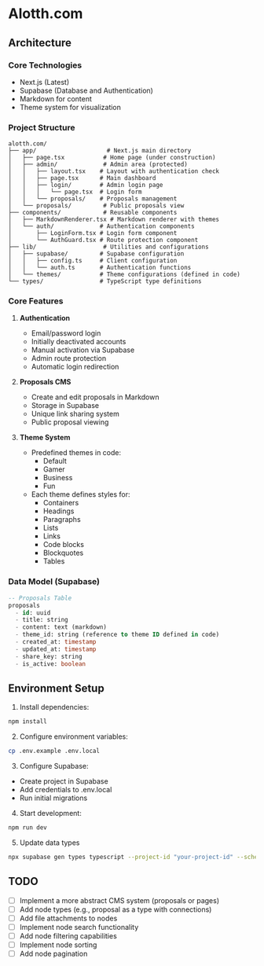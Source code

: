 # Alotth.com

## Architecture

### Core Technologies

- Next.js (Latest)
- Supabase (Database and Authentication)
- Markdown for content
- Theme system for visualization

### Project Structure

```
alotth.com/
├── app/                    # Next.js main directory
│   ├── page.tsx           # Home page (under construction)
│   ├── admin/             # Admin area (protected)
│   │   ├── layout.tsx    # Layout with authentication check
│   │   ├── page.tsx      # Main dashboard
│   │   ├── login/        # Admin login page
│   │   │   └── page.tsx  # Login form
│   │   └── proposals/    # Proposals management
│   └── proposals/         # Public proposals view
├── components/            # Reusable components
│   ├── MarkdownRenderer.tsx # Markdown renderer with themes
│   └── auth/             # Authentication components
│       ├── LoginForm.tsx # Login form component
│       └── AuthGuard.tsx # Route protection component
├── lib/                   # Utilities and configurations
│   ├── supabase/         # Supabase configuration
│   │   ├── config.ts     # Client configuration
│   │   └── auth.ts       # Authentication functions
│   └── themes/           # Theme configurations (defined in code)
└── types/                # TypeScript type definitions
```

### Core Features

1. **Authentication**

   - Email/password login
   - Initially deactivated accounts
   - Manual activation via Supabase
   - Admin route protection
   - Automatic login redirection

2. **Proposals CMS**

   - Create and edit proposals in Markdown
   - Storage in Supabase
   - Unique link sharing system
   - Public proposal viewing

3. **Theme System**
   - Predefined themes in code:
     - Default
     - Gamer
     - Business
     - Fun
   - Each theme defines styles for:
     - Containers
     - Headings
     - Paragraphs
     - Lists
     - Links
     - Code blocks
     - Blockquotes
     - Tables

### Data Model (Supabase)

```sql
-- Proposals Table
proposals
  - id: uuid
  - title: string
  - content: text (markdown)
  - theme_id: string (reference to theme ID defined in code)
  - created_at: timestamp
  - updated_at: timestamp
  - share_key: string
  - is_active: boolean
```

## Environment Setup

1. Install dependencies:

```bash
npm install
```

2. Configure environment variables:

```bash
cp .env.example .env.local
```

3. Configure Supabase:

- Create project in Supabase
- Add credentials to .env.local
- Run initial migrations

4. Start development:

```bash
npm run dev
```

5. Update data types

```bash
npx supabase gen types typescript --project-id "your-project-id" --schema public > types/supabase.ts
```

## TODO

- [ ] Implement a more abstract CMS system (proposals or pages)
- [ ] Add node types (e.g., proposal as a type with connections)
- [ ] Add file attachments to nodes
- [ ] Implement node search functionality
- [ ] Add node filtering capabilities
- [ ] Implement node sorting
- [ ] Add node pagination
